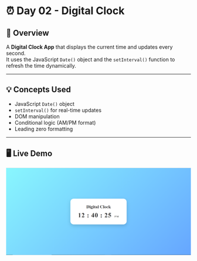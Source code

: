 # ⏰ Day 02 - Digital Clock

## 📖 Overview
A **Digital Clock App** that displays the current time and updates every second.  
It uses the JavaScript `Date()` object and the `setInterval()` function to refresh the time dynamically.

---

## 💡 Concepts Used
- JavaScript `Date()` object  
- `setInterval()` for real-time updates  
- DOM manipulation  
- Conditional logic (AM/PM format)  
- Leading zero formatting

---

## 🖥️ Live Demo
![View Demo](https://raw.githubusercontent.com/DhruvKaura/100-days-of-javascript/refs/heads/main/assets/Day2-Clock.png)
